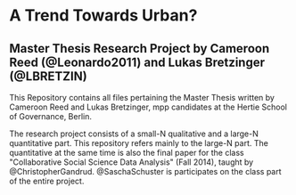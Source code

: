 A Trend Towards Urban? 
==========

Master Thesis Research Project by Cameroon Reed (@Leonardo2011) and Lukas Bretzinger (@LBRETZIN)
------

This Repository contains all files pertaining the Master Thesis written by Cameroon Reed and Lukas Bretzinger, mpp candidates at the Hertie School of Governance, Berlin.

The research project consists of a small-N qualitative and a large-N quantitative part. This repository refers mainly to the large-N part. The quantitative at the same time is also the final paper for the class "Collaborative Social Science Data Analysis" (Fall 2014), taught by @ChristopherGandrud. @SaschaSchuster is participates on the class part of the entire project.
